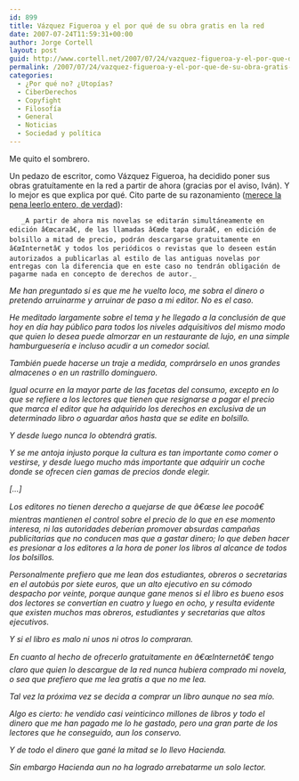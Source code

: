 ```yaml
---
id: 899
title: Vázquez Figueroa y el por qué de su obra gratis en la red
date: 2007-07-24T11:59:31+00:00
author: Jorge Cortell
layout: post
guid: http://www.cortell.net/2007/07/24/vazquez-figueroa-y-el-por-que-de-su-obra-gratis-en-la-red/
permalink: /2007/07/24/vazquez-figueroa-y-el-por-que-de-su-obra-gratis-en-la-red/
categories:
  - ¿Por qué no? ¿Utopías?
  - CiberDerechos
  - Copyfight
  - Filosofí­a
  - General
  - Noticias
  - Sociedad y polí­tica
---
```

Me quito el sombrero.

Un pedazo de escritor, como Vázquez Figueroa, ha decidido poner sus obras gratuí­tamente en la red a partir de ahora (gracias por el aviso, Iván). Y lo mejor es que explica por qué. Cito parte de su razonamiento (<a title="Blog de Vazquez Figueroa" target="_blank" href="http://vazquezfigueroa.blog.com/1940255/">merece la pena leerlo entero, de verdad</a>):

       _A partir de ahora mis novelas se editarán simultáneamente en edición â€œcaraâ€, de las llamadas â€œde tapa duraâ€, en edición de bolsillo a mitad de precio, podrán descargarse gratuitamente en â€œInternetâ€ y todos los periódicos o revistas que lo deseen están autorizados a publicarlas al estilo de las antiguas novelas por entregas con la diferencia que en este caso no tendrán obligación de pagarme nada en concepto de derechos de autor._

_Me han preguntado si es que me he vuelto loco, me sobra el dinero o pretendo arruinarme y arruinar de paso a mi editor. No es el caso._

_He meditado largamente sobre el tema y he llegado a la conclusión de que hoy en dí­a hay público para todos los niveles adquisitivos del mismo modo que quien lo desea puede almorzar en un restaurante de lujo, en una simple hamburgueserí­a e incluso acudir a un comedor social._

_También puede hacerse un traje a medida, comprárselo en unos grandes almacenes o en un rastrillo dominguero._

_Igual ocurre en la mayor parte de las facetas del consumo, excepto en lo que se refiere a los lectores que tienen que resignarse a pagar el precio que marca el editor que ha adquirido los derechos en exclusiva de un determinado libro o aguardar años hasta que se edite en bolsillo._

_Y desde luego nunca lo obtendrá gratis._

_Y se me antoja injusto porque la cultura es tan importante como comer o vestirse, y desde luego mucho más importante que adquirir un coche donde se ofrecen cien gamas de precios donde elegir._

_[&#8230;]_

_Los editores no tienen derecho a quejarse de que â€œse lee pocoâ€ mientras mantienen el control sobre el precio de lo que en ese momento interesa, ni las autoridades deberí­an promover absurdas campañas publicitarias que no conducen mas que a gastar dinero; lo que deben hacer es presionar a los editores a la hora de poner los libros al alcance de todos los bolsillos._

_Personalmente prefiero que me lean dos estudiantes, obreros o secretarias en el autobús por siete euros, que un alto ejecutivo en su cómodo despacho por veinte, porque aunque gane menos si el libro es bueno esos dos lectores se convertí­an en cuatro y luego en ocho, y resulta evidente que existen muchos mas obreros, estudiantes y secretarias que altos ejecutivos._

_Y si el libro es malo ni unos ni otros lo compraran._

_En cuanto al hecho de ofrecerlo gratuitamente en â€œInternetâ€ tengo claro que quien lo descargue de la red nunca hubiera comprado mi novela, o sea que prefiero que me lea gratis a que no me lea._

_Tal vez la próxima vez se decida a comprar un libro aunque no sea mí­o._

_Algo es cierto: he vendido casi veinticinco millones de libros y todo el dinero que me han pagado me lo he gastado, pero una gran parte de los lectores que he conseguido, aun los conservo._

_Y de todo el dinero que gané la mitad se lo llevo Hacienda._

_Sin embargo Hacienda aun no ha logrado arrebatarme un solo lector._